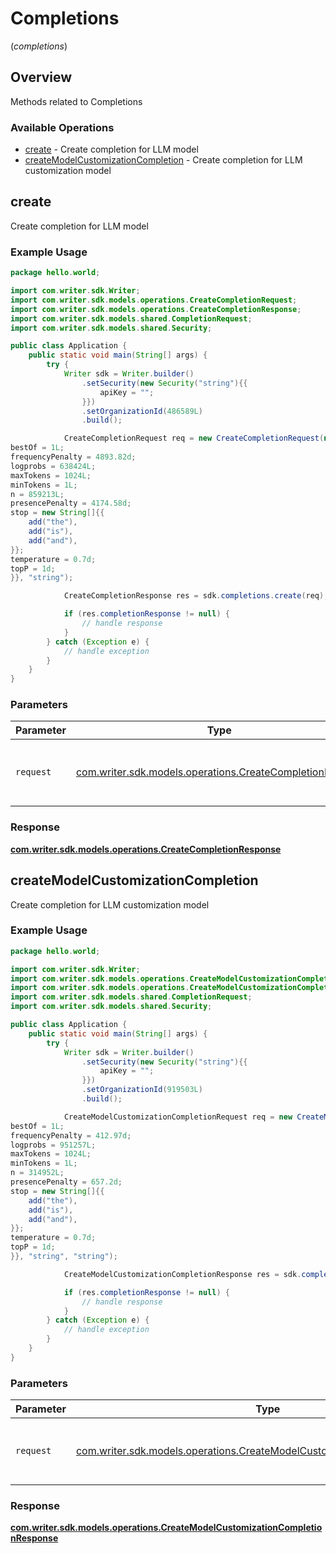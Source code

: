 # Completions
(*completions*)

## Overview

Methods related to Completions

### Available Operations

* [create](#create) - Create completion for LLM model
* [createModelCustomizationCompletion](#createmodelcustomizationcompletion) - Create completion for LLM customization model

## create

Create completion for LLM model

### Example Usage

```java
package hello.world;

import com.writer.sdk.Writer;
import com.writer.sdk.models.operations.CreateCompletionRequest;
import com.writer.sdk.models.operations.CreateCompletionResponse;
import com.writer.sdk.models.shared.CompletionRequest;
import com.writer.sdk.models.shared.Security;

public class Application {
    public static void main(String[] args) {
        try {
            Writer sdk = Writer.builder()
                .setSecurity(new Security("string"){{
                    apiKey = "";
                }})
                .setOrganizationId(486589L)
                .build();

            CreateCompletionRequest req = new CreateCompletionRequest(new CompletionRequest("string"){{
bestOf = 1L;
frequencyPenalty = 4893.82d;
logprobs = 638424L;
maxTokens = 1024L;
minTokens = 1L;
n = 859213L;
presencePenalty = 4174.58d;
stop = new String[]{{
    add("the"),
    add("is"),
    add("and"),
}};
temperature = 0.7d;
topP = 1d;
}}, "string");            

            CreateCompletionResponse res = sdk.completions.create(req);

            if (res.completionResponse != null) {
                // handle response
            }
        } catch (Exception e) {
            // handle exception
        }
    }
}
```

### Parameters

| Parameter                                                                                                      | Type                                                                                                           | Required                                                                                                       | Description                                                                                                    |
| -------------------------------------------------------------------------------------------------------------- | -------------------------------------------------------------------------------------------------------------- | -------------------------------------------------------------------------------------------------------------- | -------------------------------------------------------------------------------------------------------------- |
| `request`                                                                                                      | [com.writer.sdk.models.operations.CreateCompletionRequest](../../models/operations/CreateCompletionRequest.md) | :heavy_check_mark:                                                                                             | The request object to use for the request.                                                                     |


### Response

**[com.writer.sdk.models.operations.CreateCompletionResponse](../../models/operations/CreateCompletionResponse.md)**


## createModelCustomizationCompletion

Create completion for LLM customization model

### Example Usage

```java
package hello.world;

import com.writer.sdk.Writer;
import com.writer.sdk.models.operations.CreateModelCustomizationCompletionRequest;
import com.writer.sdk.models.operations.CreateModelCustomizationCompletionResponse;
import com.writer.sdk.models.shared.CompletionRequest;
import com.writer.sdk.models.shared.Security;

public class Application {
    public static void main(String[] args) {
        try {
            Writer sdk = Writer.builder()
                .setSecurity(new Security("string"){{
                    apiKey = "";
                }})
                .setOrganizationId(919503L)
                .build();

            CreateModelCustomizationCompletionRequest req = new CreateModelCustomizationCompletionRequest(new CompletionRequest("string"){{
bestOf = 1L;
frequencyPenalty = 412.97d;
logprobs = 951257L;
maxTokens = 1024L;
minTokens = 1L;
n = 314952L;
presencePenalty = 657.2d;
stop = new String[]{{
    add("the"),
    add("is"),
    add("and"),
}};
temperature = 0.7d;
topP = 1d;
}}, "string", "string");            

            CreateModelCustomizationCompletionResponse res = sdk.completions.createModelCustomizationCompletion(req);

            if (res.completionResponse != null) {
                // handle response
            }
        } catch (Exception e) {
            // handle exception
        }
    }
}
```

### Parameters

| Parameter                                                                                                                                          | Type                                                                                                                                               | Required                                                                                                                                           | Description                                                                                                                                        |
| -------------------------------------------------------------------------------------------------------------------------------------------------- | -------------------------------------------------------------------------------------------------------------------------------------------------- | -------------------------------------------------------------------------------------------------------------------------------------------------- | -------------------------------------------------------------------------------------------------------------------------------------------------- |
| `request`                                                                                                                                          | [com.writer.sdk.models.operations.CreateModelCustomizationCompletionRequest](../../models/operations/CreateModelCustomizationCompletionRequest.md) | :heavy_check_mark:                                                                                                                                 | The request object to use for the request.                                                                                                         |


### Response

**[com.writer.sdk.models.operations.CreateModelCustomizationCompletionResponse](../../models/operations/CreateModelCustomizationCompletionResponse.md)**

